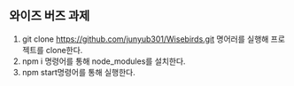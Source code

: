 ## 와이즈 버즈 과제

1. git clone https://github.com/junyub301/Wisebirds.git 명어러를 실행해 프로젝트를 clone한다.
2. npm i 명령어를 통해 node_modules를 설치한다.
3. npm start명령어를 통해 실행한다.

